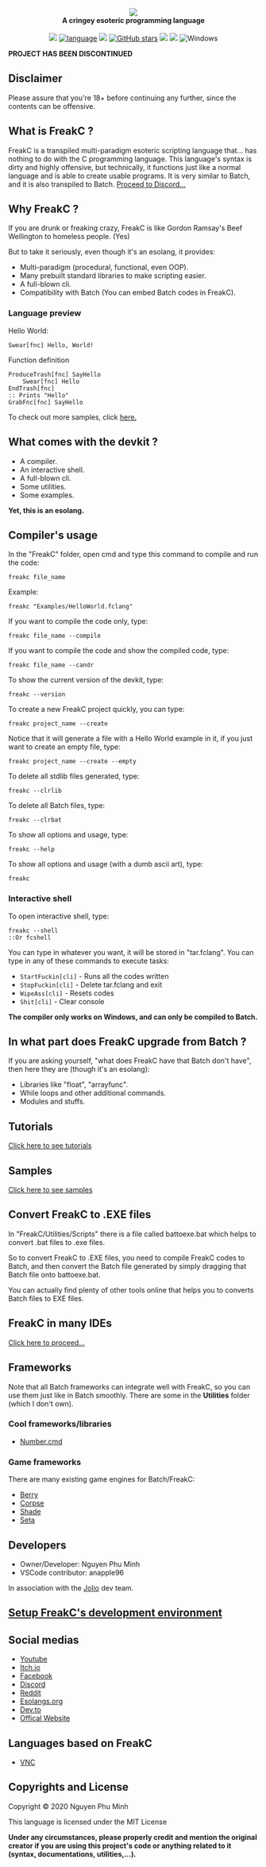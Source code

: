 <div align="center">
  <img src="Resources/Branding/logo.png" />
  <br/>
  <b>A cringey esoteric programming language</b>
  <br/>
  <br/>
  <a href="https://github.com/FreakC-Foundation/FreakC/blob/master/LICENSE.md"><img src="https://img.shields.io/badge/license-MIT-blue.svg"/></a>
  <a href="https://github.com/FreakC-Foundation/FreakC/search?l=batchfile"><img alt="language" src="https://img.shields.io/badge/language-Batchfile-purple.svg"></a>
  <a href="#"><img src="https://img.shields.io/github/downloads/FreakC-Foundation/FreakC/total.svg"/></a>
  <a href="https://github.com/FreakC-Foundation/FreakC/stargazers"><img alt="GitHub stars" src="https://img.shields.io/github/stars/FreakC-Foundation/FreakC?color=gold"></a>
  <a href="https://github.com/FreakC-Foundation/FreakC/blob/master/.github/CONTRIBUTING.md"><img src="https://img.shields.io/badge/PRs-welcome-brightgreen.svg"></a>
  <a href="https://discord.gg/8PjqmzVFer"><img src="https://img.shields.io/discord/810892591180546068.svg"/></a>
  <img alt="Windows" src="https://img.shields.io/static/v1?label=&message=Windows&color=0078D6&logo=Windows">
</div>

**PROJECT HAS BEEN DISCONTINUED**

## Disclaimer
Please assure that you're 18+ before continuing any further, since the contents can be offensive.

## What is FreakC ?
FreakC is a transpiled multi-paradigm esoteric scripting language that... has nothing to do with the C programming language. This language's syntax is dirty and highly offensive, but technically, it functions just like a normal language and is able to create usable programs. It is very similar to Batch, and it is also transpiled to Batch.
<a href="https://discord.gg/KK4SbRSYMd">Proceed to Discord...</a>

## Why FreakC ?
If you are drunk or freaking crazy, FreakC is like Gordon Ramsay's Beef Wellington to homeless people. (Yes)

But to take it seriously, even though it's an esolang, it provides:

* Multi-paradigm (procedural, functional, even OOP).
* Many prebuilt standard libraries to make scripting easier.
* A full-blown cli.
* Compatibility with Batch (You can embed Batch codes in FreakC).

### Language preview
Hello World:

    Swear[fnc] Hello, World!

Function definition

    ProduceTrash[fnc] SayHello
        Swear[fnc] Hello
    EndTrash[fnc]
    :: Prints "Hello"
    GrabFnc[fnc] SayHello
    
To check out more samples, click <a href=https://github.com/FreakC-Foundation/FreakC/tree/master/Examples>here.</a>

## What comes with the devkit ?
* A compiler.
* An interactive shell.
* A full-blown cli.
* Some utilities.
* Some examples.

**Yet, this is an esolang.**

## Compiler's usage
In the "FreakC" folder, open cmd and type this command to compile and run the code:

    freakc file_name
    
Example:
    
    freakc "Examples/HelloWorld.fclang"
 
If you want to compile the code only, type:

    freakc file_name --compile
    
If you want to compile the code and show the compiled code, type:

    freakc file_name --candr
    
To show the current version of the devkit, type:

    freakc --version

To create a new FreakC project quickly, you can type:

    freakc project_name --create

Notice that it will generate a file with a Hello World example in it, if you just want to create an empty file, type:

    freakc project_name --create --empty 

To delete all stdlib files generated, type:

    freakc --clrlib

To delete all Batch files, type:

    freakc --clrbat
    
To show all options and usage, type:

    freakc --help
    
To show all options and usage (with a dumb ascii art), type:

    freakc
    
### Interactive shell
To open interactive shell, type:

    freakc --shell
    ::Or fcshell
    
You can type in whatever you want, it will be stored in "tar.fclang". You can type in any of these commands to execute tasks:

* `StartFuckin[cli]` - Runs all the codes written
* `StopFuckin[cli]` - Delete tar.fclang and exit
* `WipeAss[cli]` - Resets codes
* `Shit[cli]` - Clear console


**The compiler only works on Windows, and can only be compiled to Batch.**

## In what part does FreakC upgrade from Batch ?
If you are asking yourself, "what does FreakC have that Batch don't have", then here they are (though it's an esolang):
* Libraries like "float", "arrayfunc".
* While loops and other additional commands.
* Modules and stuffs.

## Tutorials 
<a href=https://github.com/FreakC-Foundation/FreakC/blob/master/TUTORIAL.md>Click here to see tutorials</a>

## Samples
<a href=https://github.com/FreakC-Foundation/FreakC/tree/master/Examples>Click here to see samples</a>

## Convert FreakC to .EXE files
In "FreakC/Utilities/Scripts" there is a file called battoexe.bat which helps to convert .bat files to .exe files.

So to convert FreakC to .EXE files, you need to compile FreakC codes to Batch, and then convert the Batch file generated by simply dragging that Batch file onto battoexe.bat.

You can actually find plenty of other tools online that helps you to converts Batch files to EXE files.

## FreakC in many IDEs
<a href="IDE.md">Click here to proceed...</a>

## Frameworks
Note that all Batch frameworks can integrate well with FreakC, so you can use them just like in Batch smoothly. There are some in the **Utilities** folder (which I don't own).

### Cool frameworks/libraries
* <a href="https://github.com/timlg07/Number.cmd">Number.cmd</a>

### Game frameworks
There are many existing game engines for Batch/FreakC:

* <a href="https://github.com/Berry2460/cmd-berryengine">Berry</a>
* <a href="https://github.com/nguyenphuminh/Corpse">Corpse</a>
* <a href="https://github.com/Berry2460/shade_engine">Shade</a>
* <a href="https://github.com/Honguito98/Seta-Engine-for-Batch-games">Seta</a>

## Developers
* Owner/Developer: Nguyen Phu Minh
* VSCode contributor: anapple96

In association with the <a href="https://github.com/joliorg">Jolio</a> dev team.

## [Setup FreakC's development environment](https://youtu.be/l_3sFSArQWg)

## Social medias
* <a href="https://youtu.be/0Pbah29aI4s">Youtube</a>
* <a href="https://npmgames.itch.io/freakc">Itch.io</a>
* <a href="https://www.facebook.com/FreakC-Programming-Language-111425377421861">Facebook</a>
* <a href="https://discord.com/invite/KK4SbRSYMd">Discord</a>
* <a href="https://www.reddit.com/r/FreakC/">Reddit</a>
* <a href="https://esolangs.org/wiki/FreakC">Esolangs.org</a>
* <a href="https://dev.to/freakcdev297/freakc-the-esolang-that-can-do-stuffs-3f9c">Dev.to</a>
* <a href="https://freakc-foundation.github.io/">Offical Website</a>

## Languages based on FreakC
* <a href="https://github.com/nguyenphuminh/VNC">VNC</a>

## Copyrights and License
Copyright © 2020 Nguyen Phu Minh

This language is licensed under the MIT License

**Under any circumstances, please properly credit and mention the original creator if you are using this project's code or anything related to it (syntax, documentations, utilities,...).**
